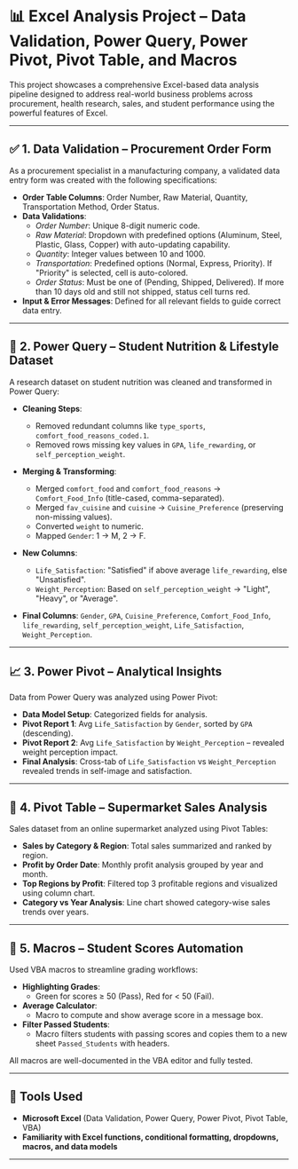 # 📊 Excel Analysis Project – Data Validation, Power Query, Power Pivot, Pivot Table, and Macros

This project showcases a comprehensive Excel-based data analysis pipeline designed to address real-world business problems across procurement, health research, sales, and student performance using the powerful features of Excel.

---

## ✅ 1. Data Validation – Procurement Order Form

As a procurement specialist in a manufacturing company, a validated data entry form was created with the following specifications:

- **Order Table Columns**: Order Number, Raw Material, Quantity, Transportation Method, Order Status.
- **Data Validations**:
  - *Order Number*: Unique 8-digit numeric code.
  - *Raw Material*: Dropdown with predefined options (Aluminum, Steel, Plastic, Glass, Copper) with auto-updating capability.
  - *Quantity*: Integer values between 10 and 1000.
  - *Transportation*: Predefined options (Normal, Express, Priority). If "Priority" is selected, cell is auto-colored.
  - *Order Status*: Must be one of (Pending, Shipped, Delivered). If more than 10 days old and still not shipped, status cell turns red.
- **Input & Error Messages**: Defined for all relevant fields to guide correct data entry.

---

## 🔄 2. Power Query – Student Nutrition & Lifestyle Dataset

A research dataset on student nutrition was cleaned and transformed in Power Query:

- **Cleaning Steps**:
  - Removed redundant columns like `type_sports`, `comfort_food_reasons_coded.1`.
  - Removed rows missing key values in `GPA`, `life_rewarding`, or `self_perception_weight`.

- **Merging & Transforming**:
  - Merged `comfort_food` and `comfort_food_reasons` → `Comfort_Food_Info` (title-cased, comma-separated).
  - Merged `fav_cuisine` and `cuisine` → `Cuisine_Preference` (preserving non-missing values).
  - Converted `weight` to numeric.
  - Mapped `Gender`: 1 → M, 2 → F.

- **New Columns**:
  - `Life_Satisfaction`: "Satisfied" if above average `life_rewarding`, else "Unsatisfied".
  - `Weight_Perception`: Based on `self_perception_weight` → "Light", "Heavy", or "Average".

- **Final Columns**: `Gender`, `GPA`, `Cuisine_Preference`, `Comfort_Food_Info`, `life_rewarding`, `self_perception_weight`, `Life_Satisfaction`, `Weight_Perception`.

---

## 📈 3. Power Pivot – Analytical Insights

Data from Power Query was analyzed using Power Pivot:

- **Data Model Setup**: Categorized fields for analysis.
- **Pivot Report 1**: Avg `Life_Satisfaction` by `Gender`, sorted by `GPA` (descending).
- **Pivot Report 2**: Avg `Life_Satisfaction` by `Weight_Perception` – revealed weight perception impact.
- **Final Analysis**: Cross-tab of `Life_Satisfaction` vs `Weight_Perception` revealed trends in self-image and satisfaction.

---

## 🛒 4. Pivot Table – Supermarket Sales Analysis

Sales dataset from an online supermarket analyzed using Pivot Tables:

- **Sales by Category & Region**: Total sales summarized and ranked by region.
- **Profit by Order Date**: Monthly profit analysis grouped by year and month.
- **Top Regions by Profit**: Filtered top 3 profitable regions and visualized using column chart.
- **Category vs Year Analysis**: Line chart showed category-wise sales trends over years.

---

## 🤖 5. Macros – Student Scores Automation

Used VBA macros to streamline grading workflows:

- **Highlighting Grades**:
  - Green for scores ≥ 50 (Pass), Red for < 50 (Fail).
- **Average Calculator**:
  - Macro to compute and show average score in a message box.
- **Filter Passed Students**:
  - Macro filters students with passing scores and copies them to a new sheet `Passed_Students` with headers.

All macros are well-documented in the VBA editor and fully tested.

---

## 📁 Tools Used

- **Microsoft Excel** (Data Validation, Power Query, Power Pivot, Pivot Table, VBA)
- **Familiarity with Excel functions, conditional formatting, dropdowns, macros, and data models**

---
